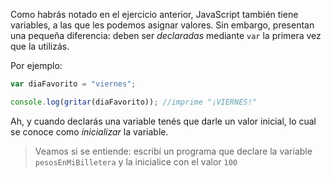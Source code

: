 Como habrás notado en el ejercicio anterior, JavaScript también tiene variables, a las que les podemos asignar valores. Sin embargo, presentan una pequeña diferencia: deben ser _declaradas_ mediante `var` la primera vez que la utilizás. 

Por ejemplo: 

```javascript
var diaFavorito = "viernes";

console.log(gritar(diaFavorito)); //imprime "¡VIERNES!"
```

Ah, y cuando declarás una variable tenés que darle un valor inicial, lo cual se conoce como _inicializar_ la variable. 

> Veamos si se entiende: escribí un programa que declare la variable `pesosEnMiBilletera` y la inicialice con el valor `100`